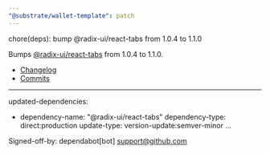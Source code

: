 ```yaml
---
"@substrate/wallet-template": patch
---
```


chore(deps): bump @radix-ui/react-tabs from 1.0.4 to 1.1.0

Bumps [@radix-ui/react-tabs](https://github.com/radix-ui/primitives) from 1.0.4 to 1.1.0.
- [Changelog](https://github.com/radix-ui/primitives/blob/main/release-process.md)
- [Commits](https://github.com/radix-ui/primitives/commits)

---
updated-dependencies:
- dependency-name: "@radix-ui/react-tabs"
  dependency-type: direct:production
  update-type: version-update:semver-minor
...

Signed-off-by: dependabot[bot] <support@github.com>
